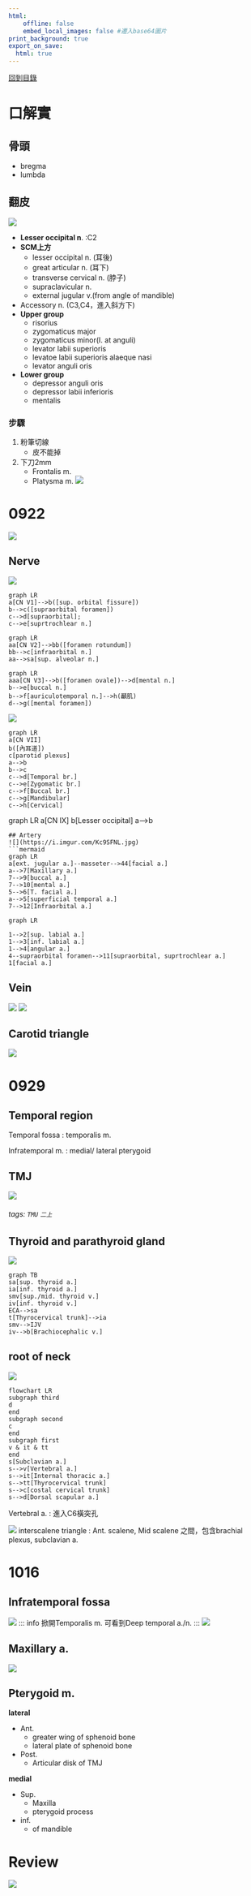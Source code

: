 ```yaml
---
html:
    offline: false
    embed_local_images: false #遷入base64圖片
print_background: true
export_on_save:
  html: true
---
```

[回到目錄](index.md)
# 口解實

## 骨頭
- bregma
- lumbda


## 翻皮
![](https://i.imgur.com/tDRvJoQ.png)
- **Lesser occipital n**. :C2
- **SCM上方**
    - lesser occipital <span class="n">n.</span> (耳後)
    - great articular <span class="n">n.</span> (耳下)
    - transverse cervical <span class="n">n.</span> (脖子)
    - supraclavicular <span class="n">n.</span>
    - external jugular <span class="v">v.</span>(from angle of mandible)
- Accessory <span class="n">n.</span> (C3,C4，進入斜方下)
- **Upper group**
    - risorius 
    - zygomaticus major
    - zygomaticus minor(I. at anguli)
    - levator labii superioris
    - levatoe labii superioris alaeque nasi
    - levator anguli oris 
- **Lower group**
    - depressor anguli oris
    - depressor labii inferioris
    - mentalis
### 步驟
1. 粉筆切線
    - 皮不能掉
2. 下刀2mm
    - Frontalis m. 
    - Platysma m.
![](https://i.imgur.com/EKRjbq2.png)
# 0922
![](https://i.imgur.com/fIHHYfc.jpg)
## Nerve
![](https://i.imgur.com/Ob6sVMA.png)

```mermaid
graph LR
a[CN V1]-->b([sup. orbital fissure])
b-->c([supraorbital foramen])
c-->d[supraorbital];
c-->e[suprtrochlear n.]
```

```mermaid
graph LR
aa[CN V2]-->bb([foramen rotundum])
bb-->c[infraorbital n.]
aa-->sa[sup. alveolar n.]
```
```mermaid
graph LR
aaa[CN V3]-->b([foramen ovale])-->d[mental n.]
b-->e[buccal n.]
b-->f[auriculotemporal n.]-->h(顳肌)
d-->g([mental foramen])
```
![](https://i.imgur.com/KffJWrA.jpg)

```mermaid
graph LR
a[CN VII]
b([內耳道])
c[parotid plexus]
a-->b
b-->c
c-->d[Temporal br.]
c-->e[Zygomatic br.]
c-->f[Buccal br.]
c-->g[Mandibular]
c-->h[Cervical]
```

graph LR
a[CN IX]
b[Lesser occipital]
a-->b
```
## Artery
![](https://i.imgur.com/Kc9SFNL.jpg)
```mermaid
graph LR
a[ext. jugular a.]--masseter-->44[facial a.]
a-->7[Maxillary a.]
7-->9[buccal a.]
7-->10[mental a.]
5-->6[T. facial a.]
a-->5[superficial temporal a.]
7-->12[Infraorbital a.]
```
```mermaid
graph LR

1-->2[sup. labial a.]
1-->3[inf. labial a.]
1-->4[angular a.]
4--supraorbital foramen-->11[supraorbital, suprtrochlear a.]
1[facial a.]
```
## Vein
![](https://i.imgur.com/ovVIhxm.jpg)
![](https://i.imgur.com/fdGCYvo.jpg)
## Carotid triangle
![](https://i.imgur.com/9jmZWtw.jpg)

# 0929
## Temporal region 
Temporal fossa
: temporalis m.

Infratemporal m.
: medial/ lateral pterygoid
## TMJ
![](paste_src/2022-09-29-00-33-10.png)
###### tags: `TMU` `二上`
## Thyroid and parathyroid gland
![](paste_src/2022-09-29-00-49-01.png)
```mermaid
graph TB
sa[sup. thyroid a.]
ia[inf. thyroid a.]
smv[sup./mid. thyroid v.]
iv[inf. thyroid v.]
ECA-->sa
t[Thyrocervical trunk]-->ia
smv-->IJV
iv-->b[Brachiocephalic v.]
```
## root of neck
![](paste_src/2022-09-29-00-57-17.png)
```mermaid
flowchart LR
subgraph third
d
end
subgraph second
c
end
subgraph first
v & it & tt
end
s[Subclavian a.]
s-->v[Vertebral a.]
s-->it[Internal thoracic a.]
s-->tt[Thyrocervical trunk]
s-->c[costal cervical trunk]
s-->d[Dorsal scapular a.]

```
Vertebral a.
: 進入C6橫突孔

![](paste_src/2022-09-29-01-26-10.png)
interscalene triangle
: Ant. scalene, Mid scalene 之間，包含brachial plexus, subclavian a.

# 1016
## Infratemporal fossa
![](paste_src/2022-10-05-16-24-12.png)
::: info
掀開Temporalis m. 可看到Deep temporal a./n.
:::
![](paste_src/2022-10-05-16-30-51.png) 
## Maxillary a.
![](paste_src/![](paste_src/2022-10-05-16-38-41.png).png)

## Pterygoid m.
**lateral**
- Ant.
  - greater wing of sphenoid bone
  - lateral plate of sphenoid bone
- Post.
  - Articular disk of TMJ

**medial**
- Sup.
  - Maxilla
  - pterygoid process
- inf.
    -   of mandible
# Review
![](paste_src/2022-10-05-16-33-06.png)
